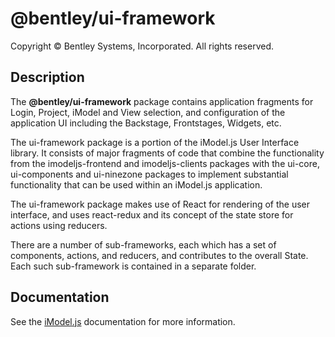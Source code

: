 # @bentley/ui-framework

Copyright © Bentley Systems, Incorporated. All rights reserved.

## Description

The __@bentley/ui-framework__ package contains application fragments for Login, Project, iModel and View selection, and configuration of the application UI including the Backstage, Frontstages, Widgets, etc.

The ui-framework package is a portion of the iModel.js User Interface library. It consists of major fragments of code that combine the
functionality from the imodeljs-frontend and imodeljs-clients packages with the ui-core, ui-components and ui-ninezone packages to implement substantial
functionality that can be used within an iModel.js application.

The ui-framework package makes use of React for rendering of the user interface, and uses react-redux and its concept of the state store for
actions using reducers.

There are a number of sub-frameworks, each which has a set of components, actions, and reducers, and contributes to the overall State. Each such
sub-framework is contained in a separate folder.

## Documentation

See the [iModel.js](https://www.imodeljs.org) documentation for more information.
